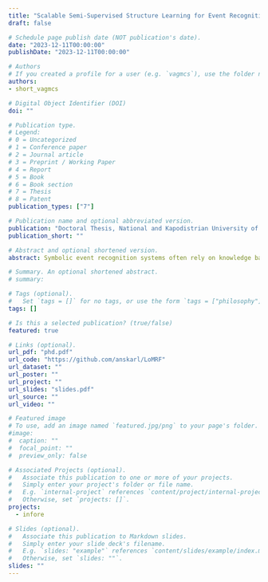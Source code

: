 ```yaml
---
title: "Scalable Semi-Supervised Structure Learning for Event Recognition"
draft: false

# Schedule page publish date (NOT publication's date).
date: "2023-12-11T00:00:00"
publishDate: "2023-12-11T00:00:00"

# Authors
# If you created a profile for a user (e.g. `vagmcs`), use the folder name instead, and should be replaced by their full name and linked to their profile.
authors:
- short_vagmcs

# Digital Object Identifier (DOI)
doi: ""

# Publication type.
# Legend:
# 0 = Uncategorized
# 1 = Conference paper
# 2 = Journal article
# 3 = Preprint / Working Paper
# 4 = Report
# 5 = Book
# 6 = Book section
# 7 = Thesis
# 8 = Patent
publication_types: ["7"]

# Publication name and optional abbreviated version.
publication: "Doctoral Thesis, National and Kapodistrian University of Athens, Greece"
publication_short: ""

# Abstract and optional shortened version.
abstract: Symbolic event recognition systems often rely on knowledge bases of event definitions, expressed in first-order logic, to detect event occurrences over time. Logical frameworks for representing and reasoning about events provide robust temporal reasoning and enable the automated discovery of event rules via Inductive Logic Programming (ILP). Although existing structure learning approaches ease the discovery of such rules in noisy data streams, they assume the existence of fully-labelled training sequences, which is unrealistic for most real-life applications. In this thesis we address the issue of scalable semi-supervised learning for event recognition. We propose two novel techniques for inferring the missing supervision on training sequences and enable learning event rules in the Event Calculus. First, we propose SPLICE, a framework that employs a graph-based method to derive labels for unlabelled data, based on their distance to their labelled counterparts. In order to adapt the graph-based method to first-order logic, we use a suitable structural distance for measuring the distance between sets of logical atoms. The labelling process is achieved online (single-pass) by means of a caching mechanism and the Hoeffding bound for filtering contradicting examples. However, SPLICE labelling may be compromised since its structural measure is agnostic of the feature semantics. Moreover, there is no guarantee about the quality of the labelling found in the local graphs that are built as the data stream in. To that end, we also propose SPLICE+, a second method that improves upon SPLICE by employing a hybrid measure combining an optimised structural distance, and a data-driven one. The former is guided by feature selection, while the latter is a mass-based dissimilarity. In addition, SPLICE+ improves the graph construction process, by storing a synopsis of the past, in order to achieve more informed labelling on the local graphs. We evaluate our approach on the task of complex event recognition by using a benchmark dataset for human activity recognition, a dataset for maritime monitoring, as well as a dataset for fleet management.

# Summary. An optional shortened abstract.
# summary:

# Tags (optional).
#   Set `tags = []` for no tags, or use the form `tags = ["philosophy"]`.
tags: []

# Is this a selected publication? (true/false)
featured: true

# Links (optional).
url_pdf: "phd.pdf"
url_code: "https://github.com/anskarl/LoMRF"
url_dataset: ""
url_poster: ""
url_project: ""
url_slides: "slides.pdf"
url_source: ""
url_video: ""

# Featured image
# To use, add an image named `featured.jpg/png` to your page's folder.
#image:
#  caption: ""
#  focal_point: ""
#  preview_only: false

# Associated Projects (optional).
#   Associate this publication to one or more of your projects.
#   Simply enter your project's folder or file name.
#   E.g. `internal-project` references `content/project/internal-project/index.md`.
#   Otherwise, set `projects: []`.
projects:
  - infore

# Slides (optional).
#   Associate this publication to Markdown slides.
#   Simply enter your slide deck's filename.
#   E.g. `slides: "example"` references `content/slides/example/index.md`.
#   Otherwise, set `slides: ""`.
slides: ""
---
```

